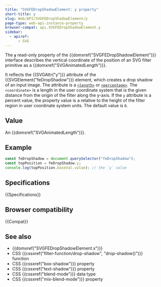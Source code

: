 ```yaml
---
title: "SVGFEDropShadowElement: y property"
short-title: y
slug: Web/API/SVGFEDropShadowElement/y
page-type: web-api-instance-property
browser-compat: api.SVGFEDropShadowElement.y
sidebar:
  - apiref:
      - SVG
---
```


The **`y`** read-only property of the {{domxref("SVGFEDropShadowElement")}} interface describes the vertical coordinate of the position of an SVG filter primitive as a {{domxref("SVGAnimatedLength")}}.

It reflects the {{SVGAttr("y")}} attribute of the {{SVGElement("feDropShadow")}} element, which creates a drop shadow of an input image. The attribute is a [`<length>`](/en-US/docs/Web/SVG/Guides/Content_type#length) or [`<percentage>`](/en-US/docs/Web/SVG/Guides/Content_type#percentage). The `<coordinate>` is a length in the user coordinate system that is the given distance from the origin of the filter along the y-axis. If the `y` attribute is a percent value, the property value is a relative to the height of the filter region in user coordinate system units. The default value is `0`.

## Value

An {{domxref("SVGAnimatedLength")}}.

## Example

```js
const feDropShadow = document.querySelector("feDropShadow");
const topPosition = feDropShadow.y;
console.log(topPosition.baseVal.value); // the `y` value
```

## Specifications

{{Specifications}}

## Browser compatibility

{{Compat}}

## See also

- {{domxref("SVGFEDropShadowElement.x")}}
- CSS {{cssxref("filter-function/drop-shadow", "drop-shadow()")}} function
- CSS {{cssxref("box-shadow")}} property
- CSS {{cssxref("text-shadow")}} property
- CSS {{cssxref("blend-mode")}} data type
- CSS {{cssxref("mix-blend-mode")}} property
